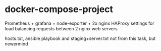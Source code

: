# docker-compose-project
Prometheus + grafana + node-exporter + 2x nginx
HAProxy settings for load balancing requests between 2 nginx web servers

hosts.txt, ansible playbook and staging+server.txt not from this task, but newermind
